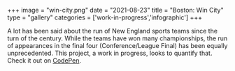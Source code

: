 +++
image = "win-city.png"
date = "2021-08-23"
title = "Boston: Win City"
type = "gallery"
categories = ['work-in-progress','infographic']
+++

A lot has been said about the run of New England sports teams since the turn of the century. While the teams have won many championships, the run of appearances in the final four (Conference/League Final) has been equally unprecedented. This project, a work in progress, looks to quantify that. Check it out on [CodePen](https://cdpn.io/robpetrin/debug/gOxOdej).